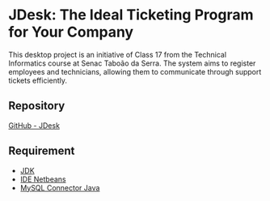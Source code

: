 # JDesk: The Ideal Ticketing Program for Your Company

This desktop project is an initiative of Class 17 from the Technical Informatics course at Senac Taboão da Serra. The system aims to register employees and technicians, allowing them to communicate through support tickets efficiently.

## Repository  
[GitHub - JDesk](https://github.com/devpaulorcc/JDesk.git)  

## Requirement  

- [JDK](https://www.java.com/pt-BR/download/help/develop_pt-br.html)  
- [IDE Netbeans](https://netbeans.apache.org/front/main/index.html)  
- [MySQL Connector Java](https://dev.mysql.com/downloads/connector/j/)  